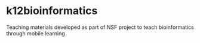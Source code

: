 # k12bioinformatics
Teaching materials developed as part of NSF project to teach bioinformatics through mobile learning
